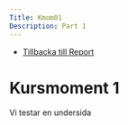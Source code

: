 ```yaml
---
Title: Kmom01
Description: Part 1
---
```


* [Tillbacka till Report](report/index)

Kursmoment 1
==================

Vi testar en undersida


